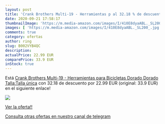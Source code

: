 ```yaml
---
layout: post
title: 'Crank Brothers Multi-19 - Herramientas p al 32.18 % de descuento'
date: 2020-09-21 17:58:17
thumbnailImage: 'https://m.media-amazon.com/images/I/410E8dyaABL._SL200_.jpg'
images: [ 'https://m.media-amazon.com/images/I/410E8dyaABL._SL200_.jpg' ]
comments: true
category: ofertas
author: ring
slug: B002VYB4QC
description:
actualPrice: 22.99 EUR
comparePrice: 33.9 EUR
inStock: true
---
```


Está [Crank Brothers Multi-19 - Herramientas para Bicicletas Dorado Dorado Talla:Talla única](https://www.amazon.com/dp/B002VYB4QC/?tag=redken08-20) con 32.18 de descuento por 22.99 EUR (original: 33.9 EUR) en el siguiente enlace!

[![](https://m.media-amazon.com/images/I/410E8dyaABL._SL200_.jpg)](https://www.amazon.com/dp/B002VYB4QC/?tag=redken08-20)

[Ver la oferta!!](https://www.amazon.com/dp/B002VYB4QC/?tag=redken08-20)

[Consulta otras ofertas en nuestro canal de telegram](https://t.me/s/ofertas25)
